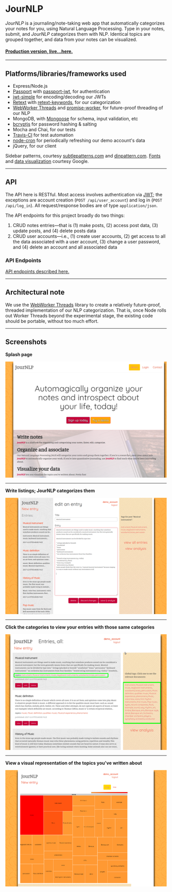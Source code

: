 # JourNLP

_JourNLP_ is a journaling/note-taking web app that automatically categorizes your notes for you, using Natural Language Processing. Type in your notes, submit, and _JourNLP_ categorizes them with NLP. Identical topics are grouped together, and data from your notes can be visualized.

#### [Production version, live...here.](https://jour-nlp.herokuapp.com)
---------------------------------------------------------------

## Platforms/libraries/frameworks used
* Express/Node.js
* [Passport](http://passportjs.org/) with [passport-jwt](https://github.com/themikenicholson/passport-jwt), for authentication
* [jwt-simple](https://github.com/hokaccha/node-jwt-simple) for encoding/decoding our JWTs
* [Retext](https://github.com/wooorm/retext/) with [retext-keywords](https://github.com/wooorm/retext-keywords), for our categorization
* [WebWorker Threads](https://www.npmjs.com/package/webworker-threads) and [promise-worker](https://github.com/nolanlawson/promise-worker), for future-proof threading of our NLP
* MongoDB, with [Mongoose](mongoosejs.com/) for schema, input validation, etc
* [bcryptjs](https://www.npmjs.com/package/bcryptjs) for password hashing & salting
* Mocha and Chai, for our tests
* [Travis-CI](https://travis-ci.org/) for test automation
* [node-cron](https://github.com/kelektiv/node-cron) for periodically refreshing our demo account's data
* jQuery, for our client

Sidebar patterns, courtesy [subtlepatterns.com](http://www.subtlepatterns.com) and [dinpattern.com](http://www.dinpattern.com/).
[Fonts](https://fonts.google.com/) and [data visualization](https://developers.google.com/chart/) courtesy Google.

---------------------------------------------------------------

## API

The API here is RESTful. Most access involves authentication via [JWT](https://jwt.io/introduction/); the exceptions are account creation (`POST /api/user_account`) and log in (`POST /api/log_in`). All request/response bodies are of type `application/json`.

The API endpoints for this project broadly do two things:

1. CRUD notes entries&#8212;that is (1) make posts, (2) access post data, (3) update posts, and (4) delete posts data
2. CRUD user accounts&#8212;i.e., (1) create user accounts, (2) get access to all the data associated with a user account, (3) change a user password, and (4) delete an account and all associated data

### API Endpoints

[API endpoints described here.](doc/API-documentation.md)

---------------------------------------------------------------

## Architectural note

We use the [WebWorker Threads](https://www.npmjs.com/package/webworker-threads) library to create a relatively future-proof, threaded implementation of our NLP categorization. That is, once Node rolls out Worker Threads beyond the experimental stage, the existing code should be portable, without too much effort.

---------------------------------------------------------------

## Screenshots

**Splash page**

![splash page](doc/splash.png)

---------------------------------------------------------------

**Write listings; JourNLP categorizes them**

![write listings](doc/entry.png)

---------------------------------------------------------------

**Click the categories to view your entries with those same categories**

![categories](doc/listings.png)

---------------------------------------------------------------

**View a visual representation of the topics you've written about**

![visualization](doc/analysis.png)
